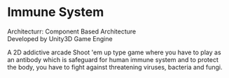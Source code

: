 # Immune System

Architecturr: Component Based Architecture
<br>Developed by Unity3D Game Engine</br>

A 2D addictive arcade Shoot 'em up type game where you have to play as an antibody which is safeguard for human immune system and to protect the body, you have to fight against threatening viruses, bacteria and fungi.

